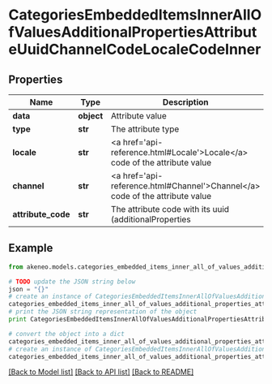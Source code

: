# CategoriesEmbeddedItemsInnerAllOfValuesAdditionalPropertiesAttributeUuidChannelCodeLocaleCodeInner


## Properties
Name | Type | Description | Notes
------------ | ------------- | ------------- | -------------
**data** | **object** | Attribute value | [optional] 
**type** | **str** | The attribute type | [optional] 
**locale** | **str** | &lt;a href&#x3D;&#39;api-reference.html#Locale&#39;&gt;Locale&lt;/a&gt; code of the attribute value | [optional] 
**channel** | **str** | &lt;a href&#x3D;&#39;api-reference.html#Channel&#39;&gt;Channel&lt;/a&gt; code of the attribute value | [optional] 
**attribute_code** | **str** | The attribute code with its uuid (additionalProperties|attributeUuid) | [optional] 

## Example

```python
from akeneo.models.categories_embedded_items_inner_all_of_values_additional_properties_attribute_uuid_channel_code_locale_code_inner import CategoriesEmbeddedItemsInnerAllOfValuesAdditionalPropertiesAttributeUuidChannelCodeLocaleCodeInner

# TODO update the JSON string below
json = "{}"
# create an instance of CategoriesEmbeddedItemsInnerAllOfValuesAdditionalPropertiesAttributeUuidChannelCodeLocaleCodeInner from a JSON string
categories_embedded_items_inner_all_of_values_additional_properties_attribute_uuid_channel_code_locale_code_inner_instance = CategoriesEmbeddedItemsInnerAllOfValuesAdditionalPropertiesAttributeUuidChannelCodeLocaleCodeInner.from_json(json)
# print the JSON string representation of the object
print CategoriesEmbeddedItemsInnerAllOfValuesAdditionalPropertiesAttributeUuidChannelCodeLocaleCodeInner.to_json()

# convert the object into a dict
categories_embedded_items_inner_all_of_values_additional_properties_attribute_uuid_channel_code_locale_code_inner_dict = categories_embedded_items_inner_all_of_values_additional_properties_attribute_uuid_channel_code_locale_code_inner_instance.to_dict()
# create an instance of CategoriesEmbeddedItemsInnerAllOfValuesAdditionalPropertiesAttributeUuidChannelCodeLocaleCodeInner from a dict
categories_embedded_items_inner_all_of_values_additional_properties_attribute_uuid_channel_code_locale_code_inner_form_dict = categories_embedded_items_inner_all_of_values_additional_properties_attribute_uuid_channel_code_locale_code_inner.from_dict(categories_embedded_items_inner_all_of_values_additional_properties_attribute_uuid_channel_code_locale_code_inner_dict)
```
[[Back to Model list]](../README.md#documentation-for-models) [[Back to API list]](../README.md#documentation-for-api-endpoints) [[Back to README]](../README.md)


